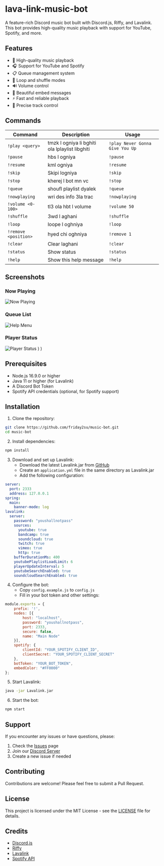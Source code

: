 # lava-link-music-bot

A feature-rich Discord music bot built with Discord.js, Riffy, and Lavalink. This bot provides high-quality music playback with support for YouTube, Spotify, and more.

## Features

- 🎵 High-quality music playback
- 🎧 Support for YouTube and Spotify
- 📋 Queue management system
- 🔄 Loop and shuffle modes
- 🔊 Volume control
- 🎨 Beautiful embed messages
- ⚡ Fast and reliable playback
- 🎯 Precise track control

## Commands

| Command | Description | Usage |
|---------|-------------|--------|
| `!play <query>` | tmzk l ogniya li bghiti ola lplaylist libghiti | `!play Never Gonna Give You Up` |
| `!pause` | hbs l ogniya | `!pause` |
| `!resume` | kml ogniya | `!resume` |
| `!skip` | Skipi logniya | `!skip` |
| `!stop` | kherej l bot mn vc | `!stop` |
| `!queue` | shoufl playlist dyalek | `!queue` |
| `!nowplaying` | wri des info 3la trac | `!nowplaying` |
| `!volume <0-100>` | tl3 ola hbt l volume | `!volume 50` |
| `!shuffle` | 3wd l aghani | `!shuffle` |
| `!loop` | loope l oghniya | `!loop` |
| `!remove <position>` | hyed chi oghniya | `!remove 1` |
| `!clear` | Clear laghani | `!clear` |
| `!status` | Show  status | `!status` |
| `!help` | Show this help message | `!help` |

## Screenshots

### Now Playing
![Now Playing](https://media.discordapp.net/attachments/1363985645172691076/1386087855620751400/image.png?ex=68586e69&is=68571ce9&hm=0678ffb24803b06f60fd2acdac7d951076a1497df80849febf0ad41e88278480&=&format=webp&quality=lossless)

### Queue List
![Help Menu](https://media.discordapp.net/attachments/1363985645172691076/1386088498221547695/image.png?ex=68586f02&is=68571d82&hm=4d71987ee2e0651c426da048490fd8d6a03b087061dab415b85a53d676f07e6f&=&format=webp&quality=lossless)

### Player Status
![Player Status](https://media.discordapp.net/attachments/1363985645172691076/1386090196444909720/image.png?ex=68587097&is=68571f17&hm=8effd6d5ea69f940d21e5366beedc14ab5018de68eb9011bcdbac7c57b9166e1&=&format=webp&quality=lossless)
)
)

## Prerequisites

- Node.js 16.9.0 or higher
- Java 11 or higher (for Lavalink)
- A Discord Bot Token
- Spotify API credentials (optional, for Spotify support)

## Installation

1. Clone the repository:
```bash
git clone https://github.com/friday2su/music-bot.git
cd music-bot
```

2. Install dependencies:
```bash
npm install
```

3. Download and set up Lavalink:
   - Download the latest Lavalink.jar from [GitHub](https://github.com/freyacodes/Lavalink/releases)
   - Create an `application.yml` file in the same directory as Lavalink.jar
   - Add the following configuration:
```yaml
server:
  port: 2333
  address: 127.0.0.1
spring:
  main:
    banner-mode: log
lavalink:
  server:
    password: "youshallnotpass"
    sources:
      youtube: true
      bandcamp: true
      soundcloud: true
      twitch: true
      vimeo: true
      http: true
    bufferDurationMs: 400
    youtubePlaylistLoadLimit: 6
    playerUpdateInterval: 5
    youtubeSearchEnabled: true
    soundcloudSearchEnabled: true
```

4. Configure the bot:
   - Copy `config.example.js` to `config.js`
   - Fill in your bot token and other settings:
```javascript
module.exports = {
    prefix: '!',
    nodes: [{
        host: "localhost",
        password: "youshallnotpass",
        port: 2333,
        secure: false,
        name: "Main Node"
    }],
    spotify: {
        clientId: "YOUR_SPOTIFY_CLIENT_ID",
        clientSecret: "YOUR_SPOTIFY_CLIENT_SECRET"
    },
    botToken: "YOUR_BOT_TOKEN",
    embedColor: "#FF0000"
};
```

5. Start Lavalink:
```bash
java -jar Lavalink.jar
```

6. Start the bot:
```bash
npm start
```

## Support

If you encounter any issues or have questions, please:
1. Check the [Issues](https://github.com/friday2su/music-bot/issues) page
2. Join our [Discord Server](https://discord.gg/EWr3GgP6fe)
3. Create a new issue if needed

## Contributing

Contributions are welcome! Please feel free to submit a Pull Request.

## License

This project is licensed under the MIT License - see the [LICENSE](LICENSE) file for details.

## Credits

- [Discord.js](https://discord.js.org/)
- [Riffy](https://github.com/riffy-team/riffy)
- [Lavalink](https://github.com/freyacodes/Lavalink)
- [Spotify API](https://developer.spotify.com/)

